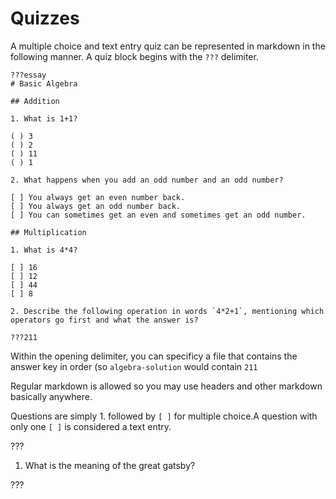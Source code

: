 # Quizzes

A multiple choice and text entry quiz can be represented in markdown in the following manner. A quiz block begins with the `???` delimiter.

```MD
???essay
# Basic Algebra

## Addition

1. What is 1+1?

( ) 3
( ) 2
( ) 11
( ) 1

2. What happens when you add an odd number and an odd number?

[ ] You always get an even number back.
[ ] You always get an odd number back.
[ ] You can sometimes get an even and sometimes get an odd number.

## Multiplication

1. What is 4*4?

[ ] 16
[ ] 12
[ ] 44
[ ] 8

2. Describe the following operation in words `4*2+1`, mentioning which operators go first and what the answer is?

???211
```

Within the opening delimiter, you can specificy a file that contains the answer key in order (so `algebra-solution` would contain `211`

Regular markdown is allowed so you may use headers and other markdown basically anywhere. 

Questions are simply 1. followed by `[ ]` for multiple choice.A question with only one `[ ]` is considered a text entry.


???
1. What is the meaning of the great gatsby?

???
```
